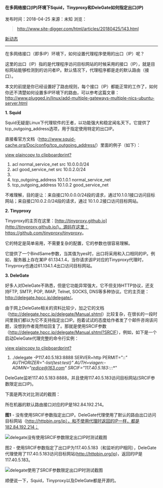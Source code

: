 #### 在多网络接口(IP)环境下Squid，Tinyproxy和DeleGate如何指定出口(IP)

发布时间：2018-04-25 来源：未知 浏览：

> http://www.site-digger.com/html/articles/20180425/143.html

[新动态](http://weibo.com/u/5581662372)

------

在多网络接口（即多IP）环境下，如何设置代理程序使用的出口（IP）呢？

这里的出口（IP）指的是代理程序访问目标网站的时候采用的接口（IP），就是目标网站能够检测到的访问者IP。默认情况下，代理程序都是走的默认路由（接口）。

本文的前提是你已经设置好了路由规则，每个接口（IP）都能正常的工作了，如何你还不清楚如何设置多IP环境下的路由，可以参考这篇文章：<http://www.plugged.in/linux/add-multiple-gateways-multiple-nics-ubuntu-server.html>

**1. Squid**

Squid无疑是Linux下代理软件的王者，以功能强大和稳定闻名天下。它提供了tcp_outgoing_address选项，用于指定使用特定的出口IP。

直接看官方文档（<http://www.squid-cache.org/Doc/config/tcp_outgoing_address/>）里面的例子（如下）：

[view plain](http://www.site-digger.com/html/articles/20180425/143.html#)[copy to clipboard](http://www.site-digger.com/html/articles/20180425/143.html#)[print](http://www.site-digger.com/html/articles/20180425/143.html#)[?](http://www.site-digger.com/html/articles/20180425/143.html#)

1. acl normal_service_net src 10.0.0.0/24  
2. acl good_service_net src 10.0.2.0/24  
3.   
4. tcp_outgoing_address 10.1.0.1 normal_service_net  
5. tcp_outgoing_address 10.1.0.2 good_service_net  

不难理解，目的是让：来自接口10.0.0.0/24段的请求，通过10.1.0.1接口访问目标网站；来自接口10.0.2.0/24段的请求，通过 10.1.0.2接口访问目标网站。

**2. Tinyproxy**

Tinyproxy的主页在这里：[http://tinyproxy.github.io](http://tinyproxy.github.io/)，源码在这里：<https://github.com/tinyproxy/tinyproxy>。

它的特定是简单易用，不需要复杂的配置，它的参数也很容易理解。

它提供了一个BindSame参数，当其值为yes时，出口将采用和入口相同的IP。例如，服务器上存在某IP 61.134.1.4，当你请求该IP对应的Tinyproxy代理时，Tinyproxy也通过61.134.1.4出口访问目标网站。

**3. DeleGate**

好多人对DeleGate不熟悉，但是它功能异常强大，它不但支持HTTP协议，还支持FTP,  SMTP, POP, IMAP, Telnet, SOCKS, DNS等多种协议。它的主页是：<http://delegate.hpcc.jp/delegate/>。

由于网上DeleGate相关的资料比较少，加之它的文档（<http://delegate.hpcc.jp/delegate/Manual.shtml>）比较复杂，在很长的一段时间里我们都以为它不支持指定出口IP。抱着试试的态度给作者发了个邮件咨询该问题，没想到作者竟然给回复了。那就是使用SRCIF参数（<http://delegate.hpcc.jp/delegate/Manual.shtml?SRCIF>），例如，如下是一个启动DeleGate代理完整的命令行实例：

[view plain](http://www.site-digger.com/html/articles/20180425/143.html#)[copy to clipboard](http://www.site-digger.com/html/articles/20180425/143.html#)[print](http://www.site-digger.com/html/articles/20180425/143.html#)[?](http://www.site-digger.com/html/articles/20180425/143.html#)

1. ./delegate -P117.40.5.183:8888 SERVER=http PERMIT="*:*:*"  AUTHORIZER="-list{test:test}" AUTH=viagen:- ADMIN="redice@163.com" SRCIF="117.40.5.183:*:*:*:*"  

DeleGate监听117.40.5.183:8888，并且使用117.40.5.183访问目标网站(SRCIF参数限定出口IP)。

下面是两次对比测试的截图：

所在机器的默认路由接口对应的IP是182.84.192.214。

**图1** - 没有使用SRCIF参数指定出口IP。DeleGate代理使用了默认的路由出口访问目标网站（http://httpbin.org/ip），和不使用代理时返回的IP一样，都是182.84.192.214；

![delegate没有使用SRCIF参数限定出口IP时测试截图](http://www.site-digger.com/uploads/allimg/201804/delegate_no_srcif.png)

图2 - 使用SRCIF参数指定了出口IP为117.40.5.183（和监听的IP相同），DeleGate代理使用了117.40.5.183访问目标网站(http://httpbin.org/ip)，返回的IP是117.40.5.183。

![delegate使用了SRCIF参数限定出口IP时测试截图](http://www.site-digger.com/uploads/allimg/201804/delegate_with_srcif.png)

顺便说一下，Squid，Tinyproxy以及DeleGate都是开源的。